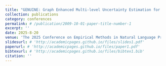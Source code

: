 ```yaml
---
title: "GENUINE: Graph Enhanced Multi-level Uncertainty Estimation for Large Language Models"
collection: publications
category: conferences
permalink: # /publication/2009-10-01-paper-title-number-1
excerpt: ''
date: 2025-8-20
venue: 'The 2025 Conference on Empirical Methods in Natural Language Processing (EMNLP 2025)'
slidesurl: # 'http://academicpages.github.io/files/slides1.pdf'
paperurl: # 'http://academicpages.github.io/files/paper1.pdf'
bibtexurl: # 'http://academicpages.github.io/files/bibtex1.bib'
citation: ''
---
```

